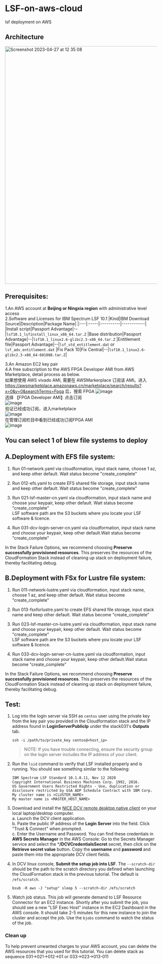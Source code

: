 # LSF-on-aws-cloud
lsf deployment on AWS

## Architecture

<img width="784" alt="Screenshot 2023-04-27 at 12 35 08" src="https://user-images.githubusercontent.com/40814113/234760295-a3871584-af5c-48fc-bd26-657e9b146d0b.png">

## Prerequisites:
1.An AWS account at **Beijing or Ningxia region** with administrative level access  
2.Software and Licenses for IBM Spectrum LSF 10.1
|Kind|IBM Download Source|Description|Package Name|
|:---|:-----|:----------|------------|
|Install script|Passport Advantage|--|`lsf10.1_lsfinstall_linux_x86_64.tar.Z` 
|Base distribution|Passport Advantage|--|`lsf10.1_linux2.6-glibc2.3-x86_64.tar.Z`
|Entitlement file|Passport Advantage|--|`lsf_std_entitlement.dat` or `lsf_adv_entitlement.dat`
|Fix Pack 10|Fix Central|--|`lsf10.1_linux2.6-glibc2.3-x86_64-601088.tar.Z`|

3.An Amazon EC2 key pair  
4.A free subscription to the AWS FPGA Developer AMI from AWS Marketplace, detail process as below.  
如果想使用 AWS vivado AMI, 需要在 AWSMarkerplace 订阅该 AMI。进入 https://awsmarketplace.amazonaws.cn/marketplace/search/results?x=0&y=0&searchTerms=Fpga 后，搜索 FPGA 
![image](https://user-images.githubusercontent.com/40814113/236984177-65d7b513-1096-427a-ad00-e2a8e303244b.png)  
选择 【FPGA Developer AMI】点击订阅  
![image](https://user-images.githubusercontent.com/40814113/236984256-1520dc1b-e8cf-49ba-971b-3aeb7e1a5cc5.png)  
验证已经成功订阅，进入marketplace  
![image](https://user-images.githubusercontent.com/40814113/236984385-953c621e-ac12-497b-b1d4-1e0e5679536f.png)  
在管理订阅栏目中看到已经成功订阅FPGA AMI  
![image](https://user-images.githubusercontent.com/40814113/236984672-7e90478b-7f2d-40cd-b6aa-e4b8145579b5.png)


## You can select 1 of blew file systems to deploy
## A.Deployment with EFS file system:
1. Run 01-network.yaml via cloudformation, input stack name, choose 1 az, and keep other default. Wait status become "create_complete"  

2. Run 012-efs.yaml to create EFS shared file storage, input stack name and keep other default. Wait status become "create_complete"  

3. Run 021-lsf-master-cn.yaml via cloudformation, input stack name and choose your keypair, keep other default. Wait status become "create_complete"  
  LSF software path are the S3 buckets where you locate your LSF software & licence.   

4. Run 031-dcv-login-server-cn.yaml via cloudformation, input stack name and choose your keypair, keep other default.Wait status become "create_complete"  

In the Stack Failure Options, we recommend choosing **Preserve successfully provisioned resources**. This preserves the resources of the CloudFormation Stack instead of cleaning up stack on deployment failure, thereby facilitating debug. 

## B.Deployment with FSx for Lustre file system:
1. Run 011-network-lustre.yaml via cloudformation, input stack name, choose 1 az, and keep other default. Wait status become "create_complete"  

2. Run 013-fsxforlustre.yaml to create EFS shared file storage, input stack name and keep other default. Wait status become "create_complete"  

3. Run 023-lsf-master-cn-lustre.yaml via cloudformation, input stack name and choose your keypair, keep other default. Wait status become "create_complete"  
  LSF software path are the S3 buckets where you locate your LSF software & licence.   

4. Run 033-dcv-login-server-cn-lustre.yaml via cloudformation, input stack name and choose your keypair, keep other default.Wait status become "create_complete"  

In the Stack Failure Options, we recommend choosing **Preserve successfully provisioned resources**. This preserves the resources of the CloudFormation Stack instead of cleaning up stack on deployment failure, thereby facilitating debug. 

## Test:
1. Log into the login server via SSH as `centos` user using the private key from the key pair you provided in the Cloudformation stack and the IP address found in **LoginServerPublicIp** under the stack031's **Outputs** tab.

   `ssh -i /path/to/private_key centos@<host_ip>`

   >NOTE: If you have trouble connecting, ensure the security group on the login server includes the IP address of your client.

2. Run the `lsid` command to verify that LSF installed properly and is running. You should see something similar to the following:
    ```
    IBM Spectrum LSF Standard 10.1.0.11, Nov 12 2020
    Copyright International Business Machines Corp. 1992, 2016.
    US Government Users Restricted Rights - Use, duplication or disclosure restricted by GSA ADP Schedule Contract with IBM Corp.
    My cluster name is <CLUSTER_NAME>
    My master name is <MASTER_HOST_NAME>
    ```
3. Download and install the [NICE DCV remote desktop native client](https://download.nice-dcv.com) on your local laptop/desktop computer.  
  a. Launch the DCV client application.  
  b. Paste the public IP address of the **Login Server** into the field. Click "Trust & Connect" when prompted.  
  c. Enter the Username and Password.  You can find these credentials in **AWS Secrets Manager** in the AWS Console: Go to the Secrets Manager service and select the ***/DCVCredentialsSecret** secret, then click on the **Retrieve secret value** button. Copy the **username** and **password** and paste them into the appropriate DCV client fields.

4. In DCV linux console, **Submit the setup job into LSF**. The `--scratch-dir` should be the path to the scratch directory you defined when launching the CloudFormation stack in the previous tutorial.  The default is `/efs/scratch`.

   `bsub -R aws -J "setup" sleep 5 --scratch-dir /efs/scratch`
5. Watch job status. This job will generate demand to LSF Resource Connector for an EC2 instance.  Shortly after you submit the job, you should see a new "LSF Exec Host" instance in the EC2 Dashboard in the AWS console. It should take 2-5 minutes for this new instance to join the cluster and accept the job.  Use the `bjobs` command to watch the status of the job. 

### Clean up

To help prevent unwanted charges to your AWS account, you can delete the AWS resources that you used for this tutorial.
You can delete stack as sequence 031->021->012->01 or 033->023->013-011
